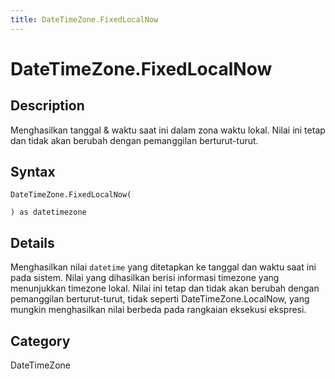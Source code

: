 ```yaml
---
title: DateTimeZone.FixedLocalNow
---
```


# DateTimeZone.FixedLocalNow


## Description

Menghasilkan tanggal &amp; waktu saat ini dalam zona waktu lokal. Nilai ini tetap dan tidak akan berubah dengan pemanggilan berturut-turut.


## Syntax

```powerquery
DateTimeZone.FixedLocalNow(

) as datetimezone
```


## Details

Menghasilkan nilai <code>datetime</code> yang ditetapkan ke tanggal dan waktu saat ini pada sistem. Nilai yang dihasilkan berisi informasi timezone yang menunjukkan timezone lokal. Nilai ini tetap dan tidak akan berubah dengan pemanggilan berturut-turut, tidak seperti DateTimeZone.LocalNow, yang mungkin menghasilkan nilai berbeda pada rangkaian eksekusi ekspresi.



## Category
DateTimeZone
